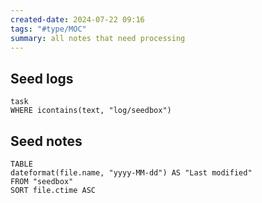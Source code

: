 ```yaml
---
created-date: 2024-07-22 09:16
tags: "#type/MOC"
summary: all notes that need processing
---
```


## Seed logs
```dataview
task
WHERE icontains(text, "log/seedbox")
```
## Seed  notes
```dataview
TABLE
dateformat(file.name, "yyyy-MM-dd") AS "Last modified"
FROM "seedbox"
SORT file.ctime ASC
```
